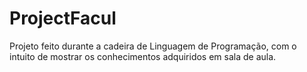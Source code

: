 # ProjectFacul
 Projeto feito durante a cadeira de Linguagem de Programação, com o intuito de mostrar os conhecimentos adquiridos em sala de aula.
